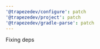 ```yaml
---
'@trapezedev/configure': patch
'@trapezedev/project': patch
'@trapezedev/gradle-parse': patch
---
```


Fixing deps
